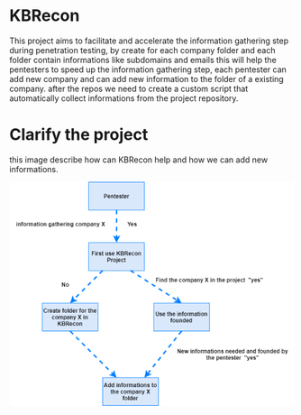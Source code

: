 # KBRecon
This project aims to facilitate and accelerate the information gathering step during penetration testing, by create for each company folder and each folder contain informations like subdomains and emails this will help the pentesters to speed up the information gathering step, each pentester can add new company and can add new information to the folder of a existing company. after the repos we need to create a custom script that automatically collect informations from the project repository.

# Clarify the project
this image describe how can KBRecon help and how we can add new informations.


![alt text](https://github.com/khireddine10/KBRecon/blob/main/KBRecon.png)

